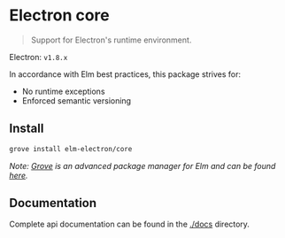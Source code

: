# Electron core

> Support for Electron's runtime environment.

Electron: `v1.8.x`

In accordance with Elm best practices, this package strives for:
- No runtime exceptions
- Enforced semantic versioning


## Install

```sh
grove install elm-electron/core
```

_Note: [Grove](https://github.com/panosoft/elm-grove) is an advanced package manager for Elm and can be found [here](https://github.com/panosoft/elm-grove)._


## Documentation

Complete api documentation can be found in the [./docs](./docs) directory.
